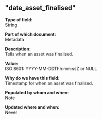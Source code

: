 ## "date_asset_finalised"

**Type of field:**  
String  

**Part of which document:**  
Metadata

**Description:**  
Tells when an asset was finalised.   

**Value:**  
ISO 8601:
YYYY-MM-DDThh:mm:ssZ
or NULL

**Why do we have this field:**  
Timestamp for when an asset was finalised.  

**Populated by whom and when:**  
Note  

**Updated where and when:**  
Never
